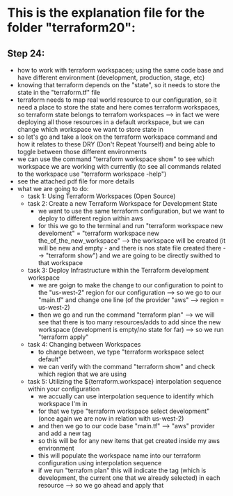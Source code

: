# This is the explanation file for the folder "terraform20":


## Step 24:
- how to work with terraform workspaces; using the same code base and have different environment (development, production, stage, etc)
- knowing that terraform depends on the "state", so it needs to store the state in the "terraform.tf" file
- terraform needs to map real world resource to our configuration, so it need a place to store the state and here comes terraform workspaces, so terraform state belongs to terrafom workspaces --> in fact we were deploying all those resources in a default workspace, but we can change which workspace we want to store state in
- so let's go and take a look on the terraform workspace command and how it relates to these DRY (Don't Repeat Yourself) and being able to toggle between those different environments
- we can use the command "terraform workspace show" to see which workspace we are working with currently (to see all commands related to the workspace use "terraform workspace -help")
- see the attached pdf file for more details
- what we are going to do:
    - task 1: Using Terraform Workspaces (Open Source)
    - task 2: Create a new Terraform Workspace for Development State
        - we want to use the same terraform configuration, but we want to deploy to different region within aws
        - for this we go to the terminal and run "terraform workspace new develoment" = "terraform workspace new the_of_the_new_workspace" --> the workspace will be created (it will be new and empty - and there is nos state file created there --> "terraform show") and we are going to be directly swithed to that workspace
    - task 3: Deploy Infrastructure within the Terraform development workspace
        - we are goign to make the change to our configuration to point to the "us-west-2" region for our configuration --> so we go to our "main.tf" and change one line (of the provider "aws" --> region = us-west-2)
        - then we go and run the command "terraform plan" --> we will see that there is too many resources/adds to add since the new workspace (development is empty/no state for far) --> so we run "terraform apply"
    - task 4: Changing between Workspaces
        - to change between, we type "terraform workspace select default"
        - we can verify with the command "terraform show" and check which region that we are using
    - task 5: Utilizing the ${terraform.workspace} interpolation sequence within your configuration
        - we accually can use interpolation sequence to identify which workspace I'm in
        - for that we type "terraform workspace select development" (once again we are now in relation with us-west-2)
        - and then we go to our code base "main.tf" --> "aws" provider and add a new tag
        - so this will be for any new items that get created inside my aws environment
        - this will populate the workspace name into our terraform configuration using interpolation sequence
        - if we run "terrafom plan" this will indicate the tag (which is development, the current one that we already selected) in each resource --> so we go ahead and apply that


